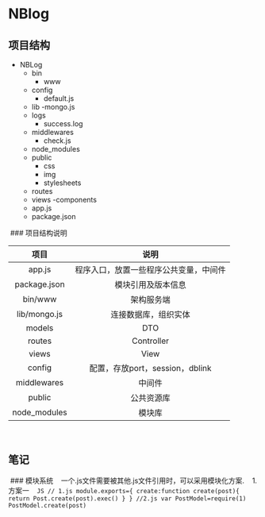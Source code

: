 # NBlog

## 项目结构
- NBLog
  - bin
    - www 
  - config
    - default.js
  - lib
    -mongo.js
  - logs
    - success.log
  - middlewares
    - check.js
  - node_modules
  - public
    - css
    - img
    - stylesheets
  - routes
  - views
    -components
  - app.js
  - package.json
  
  ### 项目结构说明
  
  项目|说明
  :--:|:--:
  app.js|程序入口，放置一些程序公共变量，中间件
  package.json|模块引用及版本信息
  bin/www|架构服务端
  lib/mongo.js|连接数据库，组织实体
  models|DTO
  routes|Controller
  views|View
  config|配置，存放port，session，dblink
  middlewares|中间件
  public|公共资源库
  node_modules|模块库
  
## 笔记

  ### 模块系统
    一个.js文件需要被其他.js文件引用时，可以采用模块化方案.
    1. 方案一
    ```JS
    // 1.js
    module.exports={
      create:function create(post){
        return Post.create(post).exec()
      }
    }
    //2.js
    var PostModel=require(1)
    PostModel.create(post)
    ```

  
  
  
  
  
  
